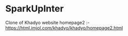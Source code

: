 # SparkUpInter
Clone of Khadyo website homepage2 :-https://html.imjol.com/khadyo/khadyo/homepage2.html
